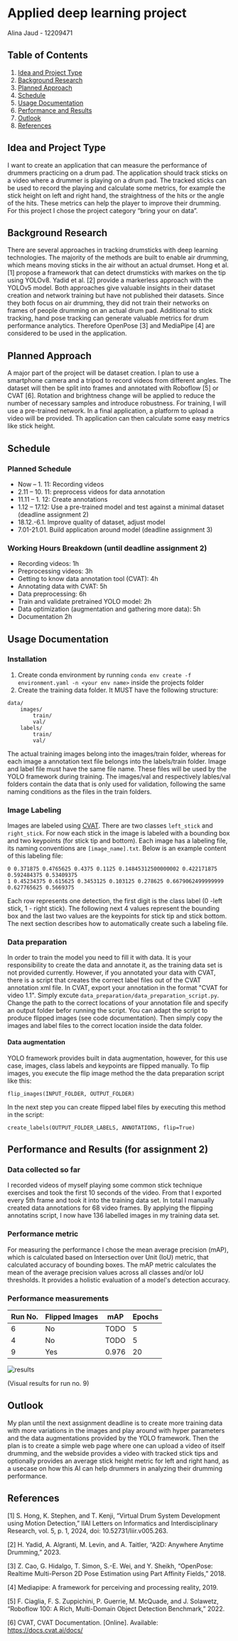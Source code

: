# Applied deep learning project
Alina Jaud - 12209471

## Table of Contents
1. [Idea and Project Type](#idea-and-project-type)
2. [Background Research](#background-research)
3. [Planned Approach](#planned-approach)
4. [Schedule](#schedule)
5. [Usage Documentation](#usage-documentation)
6. [Performance and Results](#performance-and-results-for-assignment-2)
7. [Outlook](#outlook)
8. [References](#references)
## Idea and Project Type
I want to create an application that can measure the performance of drummers practicing on a drum pad. The application should track sticks on a video where a drummer is playing on a drum pad. The tracked sticks can be used to record the playing and calculate some metrics, for example the stick height on left and right hand, the straightness of the hits or the angle of the hits. These metrics can help the player to improve their drumming.
For this project I chose the project category “bring your on data”.
## Background Research
There are several approaches in tracking drumsticks with deep learning technologies. The majority of the methods are built to enable air drumming, which means moving sticks in the air without an actual drumset. Hong et al. [1] propose a framework that can detect drumsticks with markes on the tip using YOLOv8. Yadid et al. [2] provide a markerless approach with the YOLOv5 model. Both approaches give valuable insights in their dataset creation and network training but have not published their datasets. Since they both focus on air drumming, they did not train their networks on frames of people drumming on an actual drum pad.
Additional to stick tracking, hand pose tracking can generate valuable metrics for drum performance analytics. Therefore OpenPose [3] and MediaPipe [4] are considered to be used in the application.
## Planned Approach
A major part of the project will be dataset creation. I plan to use a smartphone camera and a tripod to record videos from different angles. The dataset will then be split into frames and annotated with Roboflow [5] or CVAT [6]. Rotation and brightness change will be applied to reduce the number of necessary samples and introduce robustness. For training, I will use a pre-trained network. In a final application, a platform to upload a video will be provided. Th application can then calculate some easy metrics like stick height.
## Schedule
### Planned Schedule
* Now – 1. 11: Recording videos
* 2.11 – 10. 11: preprocess videos for data annotation
* 11.11 – 1. 12: Create annotations
* 1.12 – 17.12: Use a pre-trained model and test against a minimal dataset (deadline assignment 2)
* 18.12.-6.1. Improve quality of dataset, adjust model
* 7.01-21.01. Build application around model (deadline assignment 3)
### Working Hours Breakdown (until deadline assignment 2)
* Recording videos: 1h
* Preprocessing videos: 3h
* Getting to know data annotation tool (CVAT): 4h
* Annotating data with CVAT: 5h
* Data preprocessing: 6h
* Train and validate pretrained YOLO model: 2h
* Data optimization (augmentation and gathering more data): 5h
* Documentation 2h
## Usage Documentation
### Installation
1. Create conda environment by running `conda env create -f environment.yaml -n <your env name>` inside the projects folder
2. Create the training data folder. It MUST have the following structure:
```
data/
    images/
        train/
        val/
    labels/
        train/
        val/
```
The actual training images belong into the images/train folder, whereas for each image a annotation text file belongs into the labels/train folder. Image and label file must have the same file name.
These files will be used by the YOLO framework during training.
The images/val and respectively lables/val folders contain the data that is only used for validation, following the same naming conditions as the files in the train folders.

### Image Labeling
Images are labeled using [CVAT](https://www.cvat.ai/). There are two classes ``left_stick`` and ``right_stick``. For now each stick in the image is labeled with a bounding box and two keypoints (for stick tip and bottom). 
Each image has a labeling file, its naming conventions are `[image_name].txt`.
Below is an example content of this labeling file:
```
0 0.371875 0.4765625 0.4375 0.1125 0.14845312500000002 0.422171875 0.592484375 0.53409375 
1 0.45234375 0.615625 0.3453125 0.103125 0.278625 0.6679062499999999 0.627765625 0.5669375 
```
Each row represents one detection, the first digit is the class label (0 -left stick, 1 - right stick).
The following next 4 values represent the bounding box and the last two values are the keypoints for stick tip and stick bottom.
The next section describes how to automatically create such a labeling file.
### Data preparation
In order to train the model you need to fill it with data. 
It is your responsibility to create the data and annotate it, as the training data set is not provided currently. However, if you annotated your data with CVAT, there is a script that creates the correct label files out of the CVAT annotation xml file. 
In CVAT, export your annotation in the format "CVAT for video 1.1".
Simply excute ``data_preparation/data_preparation_script.py``. Change the path to the correct locations of your annotation file and specify an output folder befor running the script.
You can adapt the script to produce flipped images (see code documentation).
Then simply copy the images and label files to the correct location inside the data folder.


#### Data augmentation
YOLO framework provides built in data augmentation, however, for this use case, images, class labels and keypoints are flipped manually. 
To flip images, you execute the flip image method the the data preparation script like this:
```
flip_images(INPUT_FOLDER, OUTPUT_FOLDER)
```
In the next step you can create flipped label files by executing this method in the script:
```
create_labels(OUTPUT_FOLDER_LABELS, ANNOTATIONS, flip=True)
```

## Performance and Results (for assignment 2)
### Data collected so far
I recorded videos of myself playing some common stick technique exercises and took the first 10 seconds of the video. From that I exported every 5th frame and took it into the training data set. 
In total I manually created data annotations for 68 video frames. By applying the flipping annotatins script, I now have 136 labelled images in my training data set. 
### Performance metric
For measuring the performance I chose the mean average precision (mAP), which is calculated based on Intersection over Unit (IoU) metric, that calculated accuracy of bounding boxes.
The mAP metric calculates the mean of the average precision values across all classes and/or IoU  thresholds. It provides a holistic evaluation of a model's detection accuracy.
### Performance measurements
| Run No. | Flipped Images | mAP   | Epochs |
|-----|----------------|-------|--------|
| 6   | No             | TODO  | 5     |
| 4   | No             | TODO | 5     |
| 9   | Yes            |  0.976  | 20     |

![results](runs/pose/train/val_batch0_pred.jpg)

(Visual results for run no. 9)


## Outlook
My plan until the next assignment deadline is to create more training data with more variations in the images and play around with hyper parameters and the data augmentations provided by the YOLO framework.
Then the plan is to create a simple web page where one can upload a video of itself drumming, and the webside provides a video with tracked stick tips and optionally provides an average stick height metric for left and right hand, as a usecase on how this AI can help drummers in analyzing their drumming performance.

## References
[1]	S. Hong, K. Stephen, and T. Kenji, “Virtual Drum System Development using Motion Detection,” IIAI Letters on Informatics and Interdisciplinary Research, vol. 5, p. 1, 2024, doi: 10.52731/liir.v005.263.

[2]	H. Yadid, A. Algranti, M. Levin, and A. Taitler, “A2D: Anywhere Anytime Drumming,” 2023.

[3]	Z. Cao, G. Hidalgo, T. Simon, S.-E. Wei, and Y. Sheikh, “OpenPose: Realtime Multi-Person 2D Pose Estimation using Part Affinity Fields,” 2018.

[4]	Mediapipe: A framework for perceiving and processing reality, 2019.

[5]	F. Ciaglia, F. S. Zuppichini, P. Guerrie, M. McQuade, and J. Solawetz, “Roboflow 100: A Rich, Multi-Domain Object Detection Benchmark,” 2022.

[6]	CVAT, CVAT Documentation. [Online]. Available: https://docs.cvat.ai/docs/

